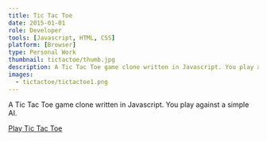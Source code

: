 ```yaml
---
title: Tic Tac Toe
date: 2015-01-01
role: Developer
tools: [Javascript, HTML, CSS]
platform: [Browser]
type: Personal Work
thumbnail: tictactoe/thumb.jpg
description: A Tic Tac Toe game clone written in Javascript. You play against a simple AI.
images:
  - tictactoe/tictactoe1.png
---
```

A Tic Tac Toe game clone written in Javascript. You play against a simple AI.

[Play Tic Tac Toe](http://andreashackel.de/tictactoe)
